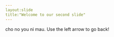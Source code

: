 ```yaml
---
layout:slide
title:"Welcome to our second slide"
---
```

cho no you ni mau.
Use the left arrow to go back!
